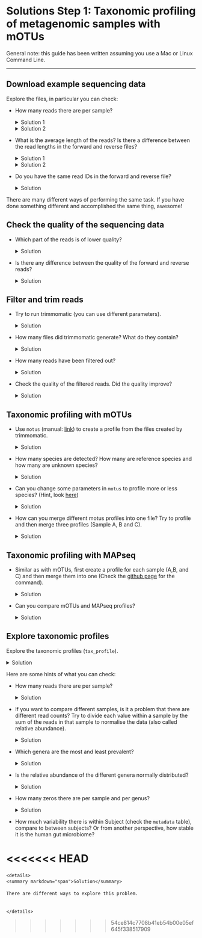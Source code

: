 
# Solutions Step 1: Taxonomic profiling of metagenomic samples with mOTUs

General note: this guide has been written assuming you use a Mac or Linux Command Line.

---

## Download example sequencing data


 Explore the files, in particular you can check:

  - How many reads there are per sample?
    
    <details>
    <summary markdown="span">Solution 1</summary>

    Knowing that each read takes up four lines in the fastq file, we can simply count the number of lines with `wc -l` and divide the result by `4`. The following command does it all in one line. 
    ```bash
    echo $(cat sampleA_1.fastq|wc -l)/4|bc
    ```
    </details> 
 
    <details>
    <summary markdown="span">Solution 2</summary>
     
    We can count the number of lines with `@read`:
    ```bash
    grep -c "@read" sampleA_1.fastq
    ```
 
    </details>

- What is the average length of the reads? Is there a difference between the read lengths in the forward and reverse files?
    <details>
    <summary markdown="span">Solution 1</summary>
 
    We can first extract only the sequences:
    ```bash
    grep -A 1 "@read" sampleA_1.fastq  | grep -v "\-\-" | grep -v "read" > sequences_sampleA_1
    ```
    With `-A 1` we select also 1 row after the match. With `grep -v` we remove what is not needed. We can now check the length with:
    ```bash
    cat sequences_sampleA_1 | awk '{print length}'
    ```
    This will print a big list, we can count how many times each length appear:
    ```bash
    cat sequences_sampleA_1 | awk '{print length}' | sort | uniq -c | sort -n | tail
    ```
    Which produces:
    ```bash
      238 96
      242 92
      258 93
      341 97
      344 94
      346 95   
      428 98
      849 20
     1194 99
    61306 100
    ```
    So the majority of the reads have length 100 (61,306 out of 67,926, 90%)
 
    </details>
    
    <details>
    <summary markdown="span">Solution 2</summary>
 
    To quickly check the average length of the reads in the terminal, do: 
    ```bash
    awk 'NR%4==2{sum+=length($0)}END{print sum/(NR/4)}' sampleA_1.fastq
    ```
    The average read length in the reverse reads seem to be slightly lower in all the samples.

    </details>

- Do you have the same read IDs in the forward and reverse file? 
      <details>
    <summary markdown="span">Solution</summary>

    Since these are paired reads, the read ids should be identical and in the same order. You can check this in the terminal like so: 

    ```bash
    #get list of read ids from the forward and reverse files
    grep '@read' sampleA_1.fastq > sampleA_ids_1.txt
    grep '@read' sampleA_2.fastq > sampleA_ids_2.txt
    #check if they are identical 
    diff -s sampleA_ids_1.txt  sampleA_ids_2.txt
    ```

    </details>

There are many different ways of performing the same task. If you have done something different and accomplished the same thing, awesome!


## Check the quality of the sequencing data

- Which part of the reads is of lower quality?
    <details>
    <summary markdown="span">Solution</summary>

    The ends of the reads are typically of lower quality. This is to be expected. The quality of calls typically degrades as the run progresses due to problems in the sequencing chemistry. 

    </details>
- Is there any difference between the quality of the forward and reverse reads?
    <details>
    <summary markdown="span">Solution</summary>

    Reverse reads are usually of lower quality than forward reads, particularly at the read ends. Again this is due to the way paired end sequencing is performed with the forward orientiation is sequenced first followed by the reverse orientation. 

    </details>


## Filter and trim reads

- Try to run trimmomatic (you can use different parameters).

    <details>
    <summary markdown="span">Solution</summary>
    
    Here is an example command: 

    ```bash
    trimmomatic PE sampleA_1.fastq sampleA_2.fastq sampleA_filtered_1P.fastq sampleA_filtered_1U.fastq sampleA_filtered_2P.fastq sampleA_filtered_2U.fastq ILLUMINACLIP:TruSeq3-PE.fa:2:30:10 LEADING:3 TRAILING:3 SLIDINGWINDOW:4:15 MINLEN:36
    ``` 
    Here is a description of the parameters used in this specific command. You may have explored other parameters too. 

    - `ILLUMINACLIP`: specifies the file containing the adapter sequences to trim and additional parameters on how to perform the adapter trimming. `TruSeq3-PE.fa` (provided by `trimmomatic`) contains the Illumina adapter sequences used by HiSeq and MiSeq machines. 
    - `LEADING`: Remove low quality bases (lower than `3`) from the beginning of the reads. 
    - `TRAILING`: Remove low quality bases (lower than `3`) from the ends of the reads.
    - `SLIDINGWINDOW`: consider a window of bases (here `4` at once) and trim once the average quality within the window falls below a threshold quality (here `15`). 
    - `MINLEN`: remove reads lower than the specified min length (here `36`)
    </details>
    
- How many files did trimmomatic generate? What do they contain?
    <details>
    <summary markdown="span">Solution</summary>
    
    4 files are produced

    - sampleA_filtered_1P, containing the forward reads that pass the filter and have a mate (in filtered_2P);
    - sampleA_filtered_1U, containing the forward reads that pass the filter and do not have a mate (the paired reverse read didn't pass the filter)
    - sampleA_filtered_2P, containing the reverse reads that pass the filter and have a mate (in filtered_1P);
    - sampleA_filtered_2U, containing the reverse reads that pass the filter and do not have a mate (the paired forward read didn't pass the filter)

    </details>
- How many reads have been filtered out?
    <details>
    <summary markdown="span">Solution</summary>
    
     866 reads (1.27%) of all reads were filtered out from sampleA using the above parameters. 

    </details>
 
- Check the quality of the filtered reads. Did the quality improve?
    <details>
    <summary markdown="span">Solution</summary>
     
     You can check the quality of the filterd reads again with fastqc. 

     ```
     fastqc sampleA_filtered_1P.fastq
     fastqc sampleA_filtered_2P.fastq
     ```
     The quality of reads (particularly of the reverse reads) has improved!
    </details>
 
## Taxonomic profiling with mOTUs

- Use `motus` (manual: [link](https://github.com/motu-tool/mOTUs_v2#simple-examples)) to create a profile from the files created by trimmomatic.
    <details>
    <summary markdown="span">Solution</summary>
     Here is the mOTU command to generate a taxonomic profile using default parameters.

     ```bash
     motus profile -f sampleA_filterd_1P.fastq -r sampleA_filtered_2P.fastq -s sampleA_filtered_1U.fastq,sampleA_filtered_2U.fastq -n sampleA -o sampleA_profile.txt
     ```

    </details>
- How many species are detected? How many are reference species and how many are unknown species?
    
    <details>
    <summary markdown="span">Solution</summary>
    You can quickly check how many species were detected with:

    ```bash
    #this also counts unassigned so subtract 1 from the result
    grep -c -v '0.0000000000\|#' sampleA_profile.txt
    ```
    `97` species were dectected. 
    Around `3.4 %` were unassigned . 

    You can check how many ref-mOTUs were detected using these command:
    ```bash
    grep -v '0.0000000000\|#' sampleA_profile.txt > sampleA_profile_detected.txt
    grep -c 'ref_mOTU_v3_' sampleA_profile_detected.txt
    ```
    `39` ref-mOTUs were detected in sampleA. Note that this number is also reported as stdout when you run `motus profile`

    </details>
  

- Can you change some parameters in `motus` to profile more or less species? (Hint, look [here](https://github.com/motu-tool/mOTUs/wiki/Increase-precision-or-recall))
        <details>
    <summary markdown="span">Solution</summary>
    Precision is the number of TP out of the total number of detected species. 

    Recall is the number of detected species out of all the species actually present in the sample. 

    To increase precision at the cost of recall you can increase parameters `-g` (default: 3) and -l (default: 75). 

    ```
    motus profile -f sampleA_filterd_1P.fastq -r sampleA_filtered_2P.fastq -s sampleA_filtered_1U.fastq,sampleA_filtered_2U.fastq -n sampleA -o sampleA_profile_high_p.txt -g 8 -l 90
    ```
    We have detected just 37 species. 

    To increase recall at the cost of having more false positives you can do:

    ```bash 
    motus profile -f sampleA_filterd_1P.fastq -r sampleA_filtered_2P.fastq -s sampleA_filtered_1U.fastq,sampleA_filtered_2U.fastq -n sampleA -o sampleA_profile_high_r.txt -g 1 -l 45
    ```
    We have detected `331` species. 

    </details>



- How can you merge different motus profiles into one file? Try to profile and then merge three profiles (Sample A, B and C).

    <details>
    <summary markdown="span">Solution</summary>

    After creating the individual tax profiles for all the samples, do: 
    
    ```bash
    motus merge - i sampleA_profile.txt,sampleB_profile.txt,sampleC_profile.txt -o merged_profiles.txt
    ```
    This results in a tab-separated file containing the tax profiles. 
    </details>
## Taxonomic profiling with MAPseq

- Similar as with mOTUs, first create a profile for each sample (A,B, and C) and then merge them into one (Check the [github page](https://github.com/jfmrod/MAPseq) for the command). 

    <details>
    <summary markdown="span">Solution</summary>

    In order to create a taxonomic profile using `MAPseq` for sampleA do:

    ```bash
    mapseq sampleA_filtered_1P.fasta > sampleA.mseq
    ```
    `MAPseq` seems to be a bit faster than mOTUs (took ~2 min to run)

    `sampleA.mseq` contains the results from mapping reads to the reference database of OTUs provided by `MAPseq` (alignment score, database hit, etc) and the taxnomic classifications along with associated confidences. 

    After generating the `.mseq` files for all the samples, you can merge them into one OTU table like so:

    ```bash
    mapseq -otutable sampleA.mseq sampleB.mseq sampleC.mseq -ti 1 -tl 3 > mapseq_otutable_otu97.tsv
    ```
    This creates an OTU table containing reads mapped to 97% OTUs for sampleA, sampleB and sampleC. 

    Note that depending on whether `-ti` is 0 or 1, what `-tl` means changes. 

    If you have `-ti 0`, then `-tl` indicates the taxonomic level (0 (domain), 1 (phylum), 2 (class), 3 (order), 4 (family), 5 (genus), 6 (species)) . So if `-ti 0 -tl 3` means that the OTU table will report only read counts mapping to order-level NCBI taxonomies. 

    If you have `-ti 1`, then `-tl` indicates the OTU clustering level (1 (90% OTU), 2 (96% OTU), 3 (97% OTU), 4 (98%), 5 (99%)) . So if `-ti 1 -tl 3` means that the OTU table will report only read counts mapping to 97% OTUs. 
    
    To obtain reads mapping to 99% OTUs : 
    ```bash
    mapseq -otutable sampleA.mseq sampleB.mseq sampleC.mseq -ti 0 -tl 5 > mapseq_otutable_otu99.tsv
    ```

    If we increase the clustering level to 99%, we observe fewer species detected for all the samples. This might be because at a finer resolution, we might not be able to assign taxonomies too well resulting in a smaller number of species being profiled. 

    To obtain reads mapping to 96% OTUs : 

    ```bash
    mapseq -otutable sampleA.mseq sampleB.mseq sampleC.mseq -ti 0 -tl 2 > mapseq_otutable_otu96.tsv
    ```

    If we decrease the clustering level to 96%, we observe more species detected for all the samples. 

    </details>

- Can you compare mOTUs and MAPseq profiles?
    <details>
    <summary markdown="span">Solution</summary>

    | Profiler   | species detected in sampleA |
    |------------|-----------------------------|
    | mOTUs      | 97                          |
    | MAPseq 97% | 173                         |
    | MAPseq 99% | 121                         |
    | MAPseq 96% | 179                         |
    
    It looks like mOTUs is a bit more conservative at detecting species. Note that since mOTUs and OTUs are defined differently, it might not be straightforward to make a direct comparison. 
    </details>





## Explore taxonomic profiles

Explore the taxonomic profiles (`tax_profile`).  

<details>
<summary markdown="span">Solution</summary>

Load packages and taxonomic profile into your R environment

```r
#packages
library(tidyverse)

#tax profiles
load(url("https://zenodo.org/record/6517497/files/human_microbiome_dataset.Rdata"))
```

Let's have a quick peek at our data. 
```r
dim(tax_profile)
```

There are 246 rows and 496 columns. Let's check the content:
 
```r
tax_profile[1:3,1:3]
```
Which results in:
```bash
             700002_T0 700002_T1 700002_T2
Blautia            229      1196      1758
Bacteroides       4018      1705      1660
Agathobacter        80      1580       126
```
The rows are genera and the columns are samples.
 
```r
head(metadata)
```
 
Which is:
```bash
          Subject Timepoint Sex
700002_T0  700002         0   M
700002_T1  700002        12   M
700002_T2  700002        24   M
700002_T3  700002        50   M
700004_T0  700004         0   F
700004_T1  700004        12   F
```
 
The 496 samples are from 124 patients (sampled 4 times over the course of the year). `tax_profile` contains the read counts of of species (rows) across all samples (columns).

For each sample, we know the corresponding subject id, timepoint of sampling and the sex of the subject. 


</details>

Here are some hints of what you can check:

- How many reads there are per sample?
    <details>
    <summary markdown="span">Solution</summary>

    Calculate total number of reads in every sample (also called library size of sample)

    ```r
    sample_read_counts <- data.frame(total_read_counts = colSums(tax_profile))
    ```

    How are the sample read counts distributed? 
    ```r
    ggplot(data = sample_read_counts) + geom_histogram(mapping = aes(x = total_read_counts), bins = 60) + ylab('Number of samples') + xlab('Total number of reads')
    ```
    Which results in:
    
    ![](../assets/images/Project3/step1_hist_n_read.png)
    
    Note how variable the total read counts are across all samples. This is a problem because this variation is most likely a result of the sequencing process and not any meaningful biological variation.

    </details>



- If you want to compare different samples, is it a problem that there are different read counts? Try to divide each value within a sample by the sum of the reads in that sample to normalise the data (also called relative abundance).
  

    <details>
    <summary markdown="span">Solution</summary>

    We need to remove this technical variation caused by differing total read counts to meaningfully compare samples. 
    We can do this by **relative abundance normalization** where we divide each value within a sample by the total read counts in that sample.

    ```r
    rel_ab = prop.table(tax_profile,2)
    ```
 
    Now the abundances of each sample should sum to 1. 

    ```r
    all(colSums(rel_ab) == 1)
    ```

    </details>

 
 
- Which genera are the most and least prevalent?

    <details>
    <summary markdown="span">Solution</summary>

    Prevalence of a species refers to the the proportion of samples in which that species is detected. 

    First we calculate prevalence for all the genera. 
    ```r
    number_of_samples = dim(tax_profile)[2]
    prevalence_df <- data.frame(Prevalence = rowSums(rel_ab>0)/number_of_samples, genus = rownames(tax_profile))
    ```

    You can plot an histogram of the prevalences:
    ```r
    ggplot(data = prevalence_df) + geom_histogram(mapping = aes(x = Prevalence), bins = 60)
    ```
    
    ![](../assets/images/Project3/step1_hist_prevalence.png)

    You can see that there are many species that apper only few times (on the left), and there are only few species that are present in all samples (on the right). We can also check which genera are the most prevalent:
    ```R
    head(prevalence_df[order(prevalence_df$Prevalence,decreasing = T),])
    ```
    Result:
    ```R
                     Prevalence            genus
    Blautia           1.0000000          Blautia
    Bacteroides       1.0000000      Bacteroides
    -1                1.0000000               -1
    Faecalibacterium  0.9899194 Faecalibacterium
    Anaerostipes      0.9879032     Anaerostipes
    Fusicatenibacter  0.9778226 Fusicatenibacter
    ```
    It means that the genus *Blautia* and *Bacteroides* are present in all species. The `-1` represents unassigned reads (i.e. that they do not map to any known genus).
     
    The least prevalent genera are:
    ```R
                                   Prevalence                         genus
    Rosenbergiella                0.002016129                Rosenbergiella
    28-4                          0.002016129                          28-4
    Gallicola                     0.002016129                     Gallicola
    Sarcina                       0.002016129                       Sarcina
    Harryflintia                  0.002016129                  Harryflintia
    Paeniclostridium              0.002016129              Paeniclostridium
    ```
    Which are present in only one sample.
     
     You can see that the most prevalent species are typically genera that that should be present in all human guts. This type of quick exploration can also serve as a sanity check (is there something we should not be seeing at all?)

    </details>

     
     

     
     
- Is the relative abundance of the different genera normally distributed?
    <details>
    <summary markdown="span">Solution</summary>
    
    If we look at the distribution of all relative abundances with a simple histogram:

    ```r
    abundances_df = data.frame(rel_abundances=as.vector(rel_ab))
    ggplot(data = abundances_df) + geom_histogram(aes(rel_abundances),bins=100) + xlab("All relative abundances")
    ```
    
    ![](../assets/images/Project3/step1_hist_rel_ab.png)

    We can clearly see that the relative abundances are not normally distributed. Maybe if we log transform the data, the result improve. Note that in order to log transform the data we need to add a small value (in this case `10^-4`) so that we don't have the problem of calculating the log of zero. Code:
    
    ```r
    log_rel_ab = data.frame(rel_abundances=log10(as.vector(rel_ab) + 10^-4))
    ggplot(data = log_rel_ab) + geom_histogram(aes(rel_abundances),bins=100) + xlab("All relative abundances (log10)") + scale_y_log10()
    ```
    
    ![](../assets/images/Project3/step1_hist_rel_ab_log.png)

    As you can see even when we log transform, the high number of zero makes the distribution not normal. 
    
    
    We can check also single genera. Here I select 3 genera: *Bacteroides* with prevalence of 1, *Akkermansia* with a prevalence of ~0.5 and *Harryflintia* with the lowest relative abundance. We can plot them with the following code:
    
    ```R
    df_genera = data.frame(
        genus = c(rep("Bacteroides",ncol(rel_ab)),rep("Akkermansia",ncol(rel_ab)),rep("Harryflintia",ncol(rel_ab))),
        rel_ab = c(rel_ab["Bacteroides",],rel_ab["Akkermansia",],rel_ab["Harryflintia",])
    )
    
    ggplot(data = df_genera) + geom_histogram(mapping = aes(x = rel_ab), bins = 60) + 
    facet_grid(. ~ genus)
    ```
     
    ![](../assets/images/Project3/step_1_3genus_rel_ab.png)
    
    As you can see for *Harryflintia* there are almost only zeros (only one sample contain this genus). On the other hand *Bacteroides* can almost have a normal distribution (with a long tail on the right). While *Akkermansia* shows a tipical microbiome distribution plot with many samples where the measure is zero and then a tail with few samples where the relative abundance is higher.

    </details>

     
     
     
     
- How many zeros there are per sample and per genus?
  
    <details>
    <summary markdown="span">Solution</summary>
    
    Taxonomic profiles are typically sparse because most species occur in frequently. Do we see this in our data as well? 

    How many 0s are present overall in the data? 
    ```r
    # we transform the relative abundance in a vector
    temp = as.vector(rel_ab)
    # and check the length (how many values there are)
    length(temp) # 122016
    # and how many values are zero:
    sum(temp == 0) # 94133
    ```
    77% of the data are 0s (94133/122016)!

    If we look at the percentage of 0s per sample:

    ```r
    head(data.frame(zeros_per_sample =colSums(rel_ab == 0)/(dim(rel_ab)[1])))
    ```
    
    Result:
    ```R
              zeros_per_sample
    700002_T0        0.8536585
    700002_T1        0.7398374
    700002_T2        0.7520325
    700002_T3        0.7723577
    700004_T0        0.7723577
    700004_T1        0.7723577
    ```
     
    We can see that the sparsity is similar across all samples. Do you think that if we had samples from a different environment (like Soil for instance), we might see something different?

    Percentage of 0s per genus is the same as `1 - prevalence`:
    ```r
    head(data.frame(zeros_per_sample =rowSums(rel_ab == 0)/(dim(rel_ab)[2])))
    ```
    Result:
    ```R
                     zeros_per_sample
    Blautia                0.00000000
    Bacteroides            0.00000000
    Agathobacter           0.04435484
    Faecalibacterium       0.01008065
    Bifidobacterium        0.09072581
    Fusicatenibacter       0.02217742
    ```

    Again, we note that some genera are more prevalent than others.

    </details>
  
- How much variability there is within Subject (check the `metadata` table), compare to between subjects? Or from another perspective, how stable it is the human gut microbiome?

<<<<<<< HEAD
=======
    <details>
    <summary markdown="span">Solution</summary>
    
    There are different ways to explore this problem.
  

    </details>
>>>>>>> 54ce814c7708b41eb54b00e05ef645f338517909
